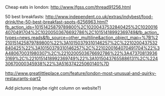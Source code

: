 Cheap eats in london: http://www.lfgss.com/thread91256.html

50 best breakfasts: http://www.independent.co.uk/extras/indybest/food-drink/the-50-best-breakfast-spots-6256963.html?fb_action_ids=10151425879789800%2C10200437532840425%2C10200164070491704%2C10200503676692786%2C10151418992369749&fb_action_types=news.reads&fb_source=other_multiline&action_object_map=%7B%2210151425879789800%22%3A10150379310146257%2C%2210200437532840425%22%3A10150379310146257%2C%2210200164070491704%22%3A480670031980307%2C%2210200503676692786%22%3A473708139363169%2C%2210151418992369749%22%3A10150437655886131%2C%22430670000345938%22%3A516374225060140%7D

http://www.greatlittleplace.com/feature/london-most-unusual-and-quirky-restaurants-part2

Add pictures (maybe right column on website?)
